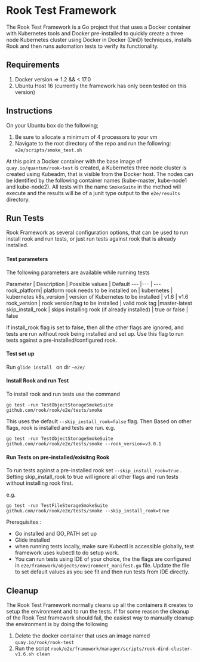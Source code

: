 # Rook Test Framework
 
The Rook Test Framework is a Go project that that uses a Docker container with Kubernetes
tools and Docker pre-installed to quickly create a three node Kubernetes cluster using Docker in 
Docker (DinD) techniques, installs Rook and then runs automation tests to verify its functionality.
 
## Requirements

1. Docker version => 1.2 && < 17.0
2. Ubuntu Host 16 (currently the framework has only been tested on this version)
 
## Instructions 

On your Ubuntu box do the following;
1.   Be sure to allocate a minimum of 4 processors to your vm
2.   Navigate to the root directory of the repo and run the following:
         ```e2e/scripts/smoke_test.sh```

At this point a Docker container with the base image of ```quay.io/quantum/rook-test``` is created, a
Kubernetes three node cluster is created using Kubeadm, that is visible from the Docker host. The 
nodes can be identified by the following container names (kube-master, kube-node1 and kube-node2).
All tests with the name `SmokeSuite` in the method will execute and the results will be of a junit
type output to the `e2e/results` directory.

## Run Tests
Rook Framework as several configuration options, that can be used to run install rook and run tests, or just run 
tests against rook that is already installed.
  
#### Test parameters
The following parameters are available while running tests

 Parameter | Description | Possible values | Default
 --- |--- | --- 
rook_platform| platform rook needs to be installed on  | kubernetes | kubernetes
k8s_version  | version of Kubernetes to be installed  | v1.6  | v1.6
rook_version | rook version/tag to be installed | valid rook tag |master-latest 
skip_install_rook | skips installing rook (if already installed) | true or false  | false

if install_rook flag is set to false, then all the other flags are ignored,
and tests are run without rook being installed and set up. Use this flag to run tests against
a pre-installed/configured rook. 

#### Test set up
  Run ```glide install ``` on dir ```~e2e/```

#### Install Rook and run Test
To install rook and run tests use the command 
```
go test -run TestObjectStorageSmokeSuite github.com/rook/rook/e2e/tests/smoke
```
This uses the default  ```--skip_install_rook=false``` flag.  Then Based on other flags, rook is installed and tests
are run. e.g.
```
go test -run TestObjectStorageSmokeSuite github.com/rook/rook/e2e/tests/smoke --rook_version=v3.0.1
```

#### Run Tests on pre-installed/exisitng Rook
To run tests against a pre-installed rook set  ```--skip_install_rook=true``` . 
Setting skip_install_rook to true will ignore all other flags and run tests without installing rook first.

e.g.
```
go test -run TestFileStorageSmokeSuite github.com/rook/rook/e2e/tests/smoke --skip_install_rook=true
```


Prerequisites :
* Go installed and GO_PATH set up
* Glide installed 
* when running tests locally, make sure Kubectl is accessible globally, test framework uses kubectl to do setup work. 
* You can run tests using IDE of your choice, the the flags are configured in ```e2e/framework/objects/environment_manifest.go```
file. Update the file to set default values as you see fit and then run tests from IDE directly. 


## Cleanup

The Rook Test Framework normally cleans up all the containers it creates to setup the environment
and to run the tests. If for some reason the cleanup of the Rook Test framework should fail, the easiest way to manually
cleanup the environment is by doing the following

1. Delete the docker container that uses an image named `quay.io/rook/rook-test`
2. Run the script ```rook/e2e/framework/manager/scripts/rook-dind-cluster-v1.6.sh clean```
